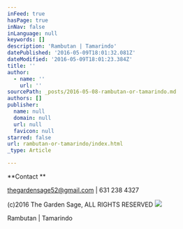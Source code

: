 ```yaml
---
inFeed: true
hasPage: true
inNav: false
inLanguage: null
keywords: []
description: 'Rambutan | Tamarindo'
datePublished: '2016-05-09T18:01:32.081Z'
dateModified: '2016-05-09T18:01:23.384Z'
title: ''
author:
  - name: ''
    url: ''
sourcePath: _posts/2016-05-08-rambutan-or-tamarindo.md
authors: []
publisher:
  name: null
  domain: null
  url: null
  favicon: null
starred: false
url: rambutan-or-tamarindo/index.html
_type: Article

---
```

**Contact **

thegardensage52@gmail.com | 631 238 4327

(c)2016 The Garden Sage, ALL RIGHTS RESERVED
![](https://the-grid-user-content.s3-us-west-2.amazonaws.com/eb8fd025-842d-4f07-a6d0-00aae5f46c15.jpg)

Rambutan | Tamarindo